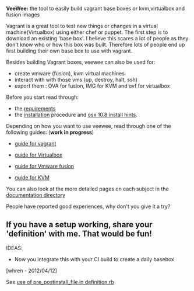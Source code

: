 **VeeWee:** the tool to easily build vagrant base boxes or kvm,virtualbox and fusion images

Vagrant is a great tool to test new things or changes in a virtual machine(Virtualbox) using either chef or puppet.
The first step is to download an existing 'base box'. I believe this scares a lot of people as they don't know who or how this box was built. Therefore lots of people end up first building their own base box to use with vagrant.

Besides building Vagrant boxes, veewee can also be used for:

- create vmware (fusion), kvm  virtual machines 
- interact with with those vms (up, destroy, halt, ssh)
- export them : OVA for fusion, IMG for KVM and ovf for virtualbox

Before you start read through:

- the [requirements](https://github.com/jedi4ever/veewee/tree/master/doc/requirements.md)
- the [installation](https://github.com/jedi4ever/veewee/tree/master/doc/installation.md) procedure and [osx 10.8 install hints](https://github.com/lucap/veewee/blob/master/doc/osx10-8.md).

Depending on how you want to use veewee, read through one of the following guides: (**work in progress**)

- [guide for vagrant](https://github.com/jedi4ever/veewee/tree/master/doc/vagrant.md)

- [guide for Virtualbox](https://github.com/jedi4ever/veewee/tree/master/doc/vbox.md)
- [guide for Vmware fusion](https://github.com/jedi4ever/veewee/tree/master/doc/fusion.md)
- [guide for KVM](https://github.com/jedi4ever/veewee/tree/master/doc/kvm.md)

You can also look at the more detailed pages on each subject in the [documentation directory](https://github.com/jedi4ever/veewee/tree/master/doc)

People have reported good experiences, why don't you give it a try?

## If you have a setup working, share your 'definition' with me. That would be fun! 

IDEAS:

- Now you integrate this with your CI build to create a daily basebox

[whren - 2012/04/12]

See [use of pre_postinstall_file in definition.rb](https://github.com/whren/veewee/wiki/Use-of-pre_postinstall_file-in-definition.rb)
